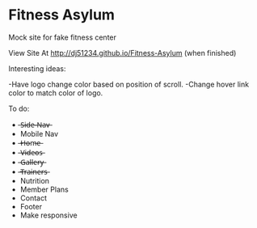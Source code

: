# Fitness Asylum
Mock site for fake fitness center

View Site At http://dj51234.github.io/Fitness-Asylum (when finished)

Interesting ideas:

-Have logo change color based on position of scroll.
-Change hover link color to match color of logo.

To do:
- ̶S̶i̶d̶e̶-̶N̶a̶v̶
- Mobile Nav
- ̶H̶o̶m̶e̶
- ̶V̶i̶d̶e̶o̶s̶
- ̶G̶a̶l̶l̶e̶r̶y̶
- ̶T̶r̶a̶i̶n̶e̶r̶s̶
- Nutrition
- Member Plans
- Contact
- Footer
- Make responsive
